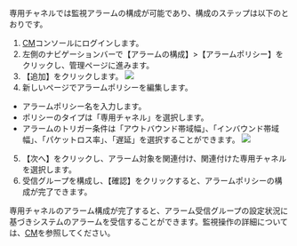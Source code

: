 専用チャネルでは監視アラームの構成が可能であり、構成のステップは以下のとおりです。
1. [CM](https://console.cloud.tencent.com/monitor/overview)コンソールにログインします。
2. 左側のナビゲーションバーで【アラームの構成】>【アラームポリシー】をクリックし、管理ページに進みます。
3. 【追加】をクリックします。
 ![](https://main.qcloudimg.com/raw/1edafa2ca819f22b2c74af2559f275d0.png)
4. 新しいページでアラームポリシーを編集します。
 - アラームポリシー名を入力します。
 - ポリシーのタイプは「専用チャネル」を選択します。
 - アラームのトリガー条件は「アウトバウンド帯域幅」、「インバウンド帯域幅」、「パケットロス率」、「遅延」を選択することができます。
![](https://main.qcloudimg.com/raw/a1d1e699cddccb11e52912552f5262a7.png)
5. 【次へ】をクリックし、アラーム対象を関連付け、関連付けた専用チャネルを選択します。
6. 受信グループを構成し、【確認】をクリックすると、アラームポリシーの構成が完了できます。

専用チャネルのアラーム構成が完了すると、アラーム受信グループの設定状況に基づきシステムのアラームを受信することができます。監視操作の詳細については、[CM](https://cloud.tencent.com/doc/product/248/967)を参照してください。

